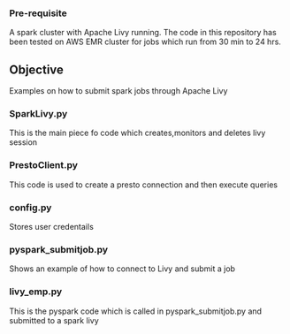 ### Pre-requisite
A spark cluster with Apache Livy running. 
The code in this repository has been tested on AWS EMR cluster for jobs which run from 30 min to 24 hrs.

## Objective
Examples on how to submit spark jobs through Apache Livy

### SparkLivy.py
This is the main piece fo code which creates,monitors and deletes livy session

### PrestoClient.py
This code is used to create a presto connection and then execute queries

### config.py
Stores user credentails

### pyspark_submitjob.py
Shows an example of how to connect to Livy and submit a job

### livy_emp.py
This is the pyspark code which is called in pyspark_submitjob.py and submitted to a spark livy
